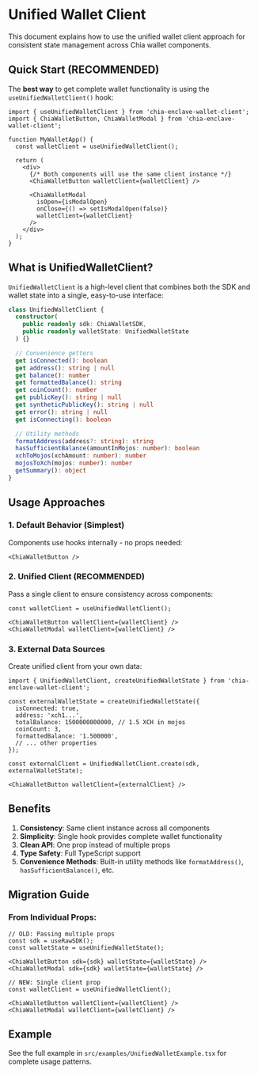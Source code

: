# Unified Wallet Client

This document explains how to use the unified wallet client approach for consistent state management across Chia wallet components.

## Quick Start (RECOMMENDED)

The **best way** to get complete wallet functionality is using the `useUnifiedWalletClient()` hook:

```tsx
import { useUnifiedWalletClient } from 'chia-enclave-wallet-client';
import { ChiaWalletButton, ChiaWalletModal } from 'chia-enclave-wallet-client';

function MyWalletApp() {
  const walletClient = useUnifiedWalletClient();
  
  return (
    <div>
      {/* Both components will use the same client instance */}
      <ChiaWalletButton walletClient={walletClient} />
      
      <ChiaWalletModal
        isOpen={isModalOpen}
        onClose={() => setIsModalOpen(false)}
        walletClient={walletClient}
      />
    </div>
  );
}
```

## What is UnifiedWalletClient?

`UnifiedWalletClient` is a high-level client that combines both the SDK and wallet state into a single, easy-to-use interface:

```typescript
class UnifiedWalletClient {
  constructor(
    public readonly sdk: ChiaWalletSDK,
    public readonly walletState: UnifiedWalletState
  ) {}

  // Convenience getters
  get isConnected(): boolean
  get address(): string | null
  get balance(): number
  get formattedBalance(): string
  get coinCount(): number
  get publicKey(): string | null
  get syntheticPublicKey(): string | null
  get error(): string | null
  get isConnecting(): boolean

  // Utility methods
  formatAddress(address?: string): string
  hasSufficientBalance(amountInMojos: number): boolean
  xchToMojos(xchAmount: number): number
  mojosToXch(mojos: number): number
  getSummary(): object
}
```

## Usage Approaches

### 1. Default Behavior (Simplest)

Components use hooks internally - no props needed:

```tsx
<ChiaWalletButton />
```

### 2. Unified Client (RECOMMENDED)

Pass a single client to ensure consistency across components:

```tsx
const walletClient = useUnifiedWalletClient();

<ChiaWalletButton walletClient={walletClient} />
<ChiaWalletModal walletClient={walletClient} />
```

### 3. External Data Sources

Create unified client from your own data:

```tsx
import { UnifiedWalletClient, createUnifiedWalletState } from 'chia-enclave-wallet-client';

const externalWalletState = createUnifiedWalletState({
  isConnected: true,
  address: 'xch1...',
  totalBalance: 1500000000000, // 1.5 XCH in mojos
  coinCount: 3,
  formattedBalance: '1.500000',
  // ... other properties
});

const externalClient = UnifiedWalletClient.create(sdk, externalWalletState);

<ChiaWalletButton walletClient={externalClient} />
```

## Benefits

1. **Consistency**: Same client instance across all components
2. **Simplicity**: Single hook provides complete wallet functionality
3. **Clean API**: One prop instead of multiple props
4. **Type Safety**: Full TypeScript support
5. **Convenience Methods**: Built-in utility methods like `formatAddress()`, `hasSufficientBalance()`, etc.

## Migration Guide

### From Individual Props:
```tsx
// OLD: Passing multiple props
const sdk = useRawSDK();
const walletState = useUnifiedWalletState();

<ChiaWalletButton sdk={sdk} walletState={walletState} />
<ChiaWalletModal sdk={sdk} walletState={walletState} />
```

```tsx
// NEW: Single client prop
const walletClient = useUnifiedWalletClient();

<ChiaWalletButton walletClient={walletClient} />
<ChiaWalletModal walletClient={walletClient} />
```

## Example

See the full example in `src/examples/UnifiedWalletExample.tsx` for complete usage patterns. 